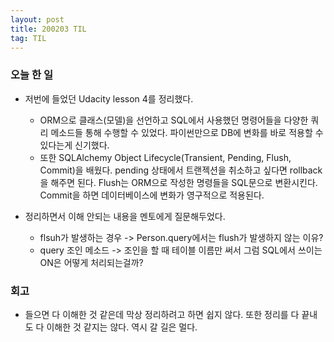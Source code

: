 ```yaml
---
layout: post
title: 200203 TIL
tag: TIL
---
```


### 오늘 한 일
- 저번에 들었던 Udacity lesson 4를 정리했다.
  - ORM으로 클래스(모델)을 선언하고 SQL에서 사용했던 명령어들을 다양한 쿼리 메소드들 통해 수행할 수 있었다. 파이썬만으로 DB에 변화를 바로 적용할 수 있다는게 신기했다. 
  - 또한 SQLAlchemy Object Lifecycle(Transient, Pending, Flush, Commit)을 배웠다. pending 상태에서 트랜젝션을 취소하고 싶다면 rollback을 해주면 된다. Flush는 ORM으로 작성한 명령들을 SQL문으로 변환시킨다. Commit을 하면 데이터베이스에 변화가 영구적으로 적용된다.
 
- 정리하면서 이해 안되는 내용을 멘토에게 질문해두었다.
  - flsuh가 발생하는 경우 -> Person.query에서는 flush가 발생하지 않는 이유?
  - query 조인 메소드 -> 조인을 할 때 테이블 이름만 써서 그럼 SQL에서 쓰이는 ON은 어떻게 처리되는걸까?
 
### 회고
- 들으면 다 이해한 것 같은데 막상 정리하려고 하면 쉽지 않다. 또한 정리를 다 끝내도 다 이해한 것 같지는 않다. 역시 갈 길은 멀다.
